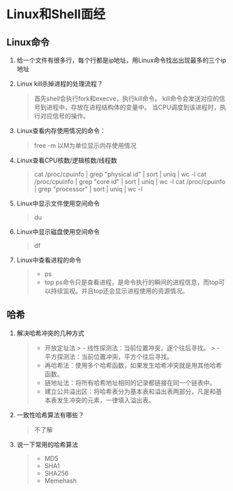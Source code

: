 # Linux和Shell面经

## Linux命令
1. 给一个文件有很多行，每个行都是ip地址，用Linux命令找出出现最多的三个ip地址
2. Linux kill杀掉进程的处理流程？
   > 首先shell会执行fork和execve，执行kill命令。
   > kill命令会发送对应的信号到进程中，存放在进程结构体的变量中。
   > 当CPU调度到该进程时，执行对应信号的操作。
3. Linux查看内存使用情况的命令：
    > free -m 以M为单位显示内存使用情况
4. Linux查看CPU核数/逻辑核数/线程数
    > cat /proc/cpuinfo | grep "physical id" | sort | uniq | wc -l
    > cat /proc/cpuinfo | grep "core id" | sort | uniq | wc -l
    > cat /proc/cpuinfo | grep "processor" | sort | uniq | wc -l

5. Linux中显示文件使用空间命令
    > du
6. Linux中显示磁盘使用空间命令
    > df

7. Linux中查看进程的命令
    > - ps
    > - top
    > ps命令只是查看进程，是命令执行的瞬间的进程信息，而top可以持续监视。并且top还会显示进程使用的资源情况。


## 哈希
1. 解决哈希冲突的几种方式
    > - 开放定址法
        > - 线性探测法：当前位置冲突，逐个往后寻找。
        > - 平方探测法：当前位置冲突，平方个往后寻找。
    > - 再哈希法：使用多个哈希函数，如果发生哈希冲突就是用其他哈希函数。
    > - 链地址法：将所有哈希地址相同的记录都链接在同一个链表中。
    > - 建立公共溢出区：将哈希表分为基本表和溢出表两部分，凡是和基本表发生冲突的元素，一律填入溢出表。
2. 一致性哈希算法有哪些？
    > 不了解
3. 说一下常用的哈希算法
    > - MD5
    > - SHA1
    > - SHA256
    > - Memehash